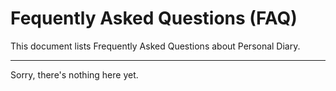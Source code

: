 # Fequently Asked Questions (FAQ)

This document lists Frequently Asked Questions about Personal Diary.

---

Sorry, there's nothing here yet.
